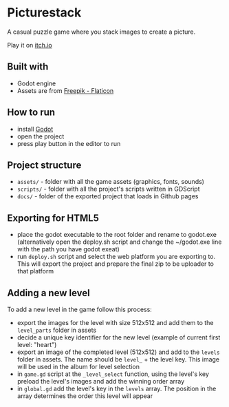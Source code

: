 # Picturestack
A casual puzzle game where you stack images to create a picture.

Play it on [itch.io](https://ffviikh.itch.io/picturestack)

## Built with
- Godot engine
- Assets are from [Freepik - Flaticon](https://www.flaticon.com/)

## How to run
- install [Godot](https://godotengine.org/download)
- open the project
- press play button in the editor to run

## Project structure
- `assets/` - folder with all the game assets (graphics, fonts, sounds)
- `scripts/` - folder with all the project's scripts written in GDScript
- `docs/` - folder of the exported project that loads in Github pages

## Exporting for HTML5
- place the godot executable to the root folder and rename to godot.exe (alternatively open the deploy.sh script and change the ~/godot.exe line with the path you have godot exeat)
- run `deploy.sh` script and select the web platform you are exporting to. This will export the project and prepare the final zip to be uploader to that platform

## Adding a new level
To add a new level in the game follow this process:
- export the images for the level with size 512x512 and add them to the `level_parts` folder in assets
- decide a unique key identifier for the new level (example of current first level: "heart")
- export an image of the completed level (512x512) and add to the `levels` folder in assets. The name should be `level_` + the level key. This image will be used in the album for level selection
- in `game.gd` script at the `_level_select` function, using the level's key preload the level's images and add the winning order array
- in `global.gd` add the level's key in the `levels` array. The position in the array determines the order this level will appear